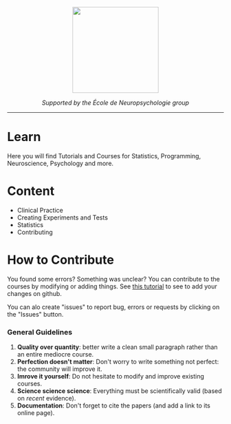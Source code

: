 <p align="center"><img src="https://biblineuropsy.files.wordpress.com/2016/08/n.png" width="200"></p>

*<p align="center">Supported by the École de Neuropsychologie group</p>*

---

# Learn

Here you will find Tutorials and Courses for Statistics, Programming, Neuroscience, Psychology and more.


# Content

- Clinical Practice
- Creating Experiments and Tests
- Statistics
- Contributing




# How to Contribute

You found some errors? Something was unclear? You can contribute to the courses by modifying or adding things. See [this tutorial](https://github.com/neuropsychology/Courses/blob/master/docs/Contributing/Contribute.md) to see to add your changes on github.

You can alo create "issues" to report bug, errors or requests by clicking on the "Issues" button.

### General Guidelines
1. **Quality over quantity**: better write a clean small paragraph rather than an entire mediocre course.
2. **Perfection doesn't matter**: Don't worry to write something not perfect: the community will improve it.
3. **Imrove it yourself**: Do not hesitate to modify and improve existing courses.
4. **Science science science**: Everything must be scientifically valid (based on *recent* evidence).
5. **Documentation**: Don't forget to cite the papers (and add a link to its online page).



